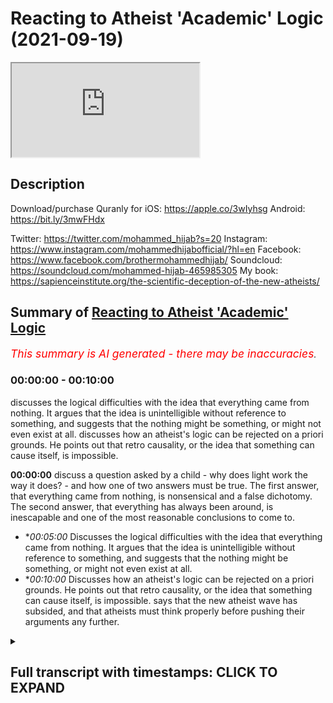 # Reacting to Atheist 'Academic' Logic (2021-09-19)

<iframe loading='lazy' allow='autoplay' src='https://www.youtube.com/embed/HfsGoK83NjA'></iframe>

## Description

Download/purchase Quranly for iOS: https://apple.co/3wIyhsg Android: https://bit.ly/3mwFHdx

Twitter: https://twitter.com/mohammed_hijab?s=20
Instagram: https://www.instagram.com/mohammedhijabofficial/?hl=en
Facebook: https://www.facebook.com/brothermohammedhijab/
Soundcloud: https://soundcloud.com/mohammed-hijab-465985305
My book: https://sapienceinstitute.org/the-scientific-deception-of-the-new-atheists/

## Summary of [Reacting to Atheist 'Academic' Logic](https://www.youtube.com/watch?v=HfsGoK83NjA)


*<span style="color:red; font-size:125%">This summary is AI generated - there may be inaccuracies</span>. [](/)*

### <a onclick="modifyYTiframeseektime('0')">00:00:00</a> - <a onclick="modifyYTiframeseektime('600')">00:10:00</a>

 discusses the logical difficulties with the idea that everything came from nothing. It argues that the idea is unintelligible without reference to something, and suggests that the nothing might be something, or might not even exist at all. discusses how an atheist's logic can be rejected on a priori grounds. He points out that retro causality, or the idea that something can cause itself, is impossible.

**<a onclick="modifyYTiframeseektime('0')">00:00:00</a>** discuss a question asked by a child - why does light work the way it does? - and how one of two answers must be true. The first answer, that everything came from nothing, is nonsensical and a false dichotomy. The second answer, that everything has always been around, is inescapable and one of the most reasonable conclusions to come to.
* **<a onclick="modifyYTiframeseektime('300')">00:05:00</a>* Discusses the logical difficulties with the idea that everything came from nothing. It argues that the idea is unintelligible without reference to something, and suggests that the nothing might be something, or might not even exist at all.
* **<a onclick="modifyYTiframeseektime('600')">00:10:00</a>* Discusses how an atheist's logic can be rejected on a priori grounds. He points out that retro causality, or the idea that something can cause itself, is impossible. says that the new atheist wave has subsided, and that atheists must think properly before pushing their arguments any further.

<details><summary><h2>Full transcript with timestamps: CLICK TO EXPAND</h2></summary>

<a onclick="modifyYTiframeseektime('0')">0:00:00</a> [Music]  
<a onclick="modifyYTiframeseektime('5')">0:00:05</a> go to kuala lude app inshallah the app  
<a onclick="modifyYTiframeseektime('7')">0:00:07</a> tracks versus pages and time spent  
<a onclick="modifyYTiframeseektime('10')">0:00:10</a> reading and the verses to pages function  
<a onclick="modifyYTiframeseektime('12')">0:00:12</a> takes you from reading a few verses a  
<a onclick="modifyYTiframeseektime('14')">0:00:14</a> day to a few pages a day this project is  
<a onclick="modifyYTiframeseektime('17')">0:00:17</a> for the real enthusiasts if there's  
<a onclick="modifyYTiframeseektime('19')">0:00:19</a> enough of us out there this will become  
<a onclick="modifyYTiframeseektime('21')">0:00:21</a> the future of quran apps and support the  
<a onclick="modifyYTiframeseektime('24')">0:00:24</a> project if you can inshaallah may allah  
<a onclick="modifyYTiframeseektime('26')">0:00:26</a> bless all of you jazakallahu  
<a onclick="modifyYTiframeseektime('31')">0:00:31</a> how are you guys doing i've recently  
<a onclick="modifyYTiframeseektime('32')">0:00:32</a> stumbled across a video  
<a onclick="modifyYTiframeseektime('34')">0:00:34</a> which is entitled why is there something  
<a onclick="modifyYTiframeseektime('37')">0:00:37</a> rather than nothing  
<a onclick="modifyYTiframeseektime('39')">0:00:39</a> this question of course is one of the  
<a onclick="modifyYTiframeseektime('40')">0:00:40</a> most pervasive ones  
<a onclick="modifyYTiframeseektime('42')">0:00:42</a> and one of the most deep ones and one of  
<a onclick="modifyYTiframeseektime('43')">0:00:43</a> those ultimate ones to use a carl  
<a onclick="modifyYTiframeseektime('46')">0:00:46</a> popparian term  
<a onclick="modifyYTiframeseektime('48')">0:00:48</a> that plagues the human species so i want  
<a onclick="modifyYTiframeseektime('50')">0:00:50</a> to listen to what this person say and  
<a onclick="modifyYTiframeseektime('52')">0:00:52</a> see  
<a onclick="modifyYTiframeseektime('53')">0:00:53</a> i think he's coming from an atheist  
<a onclick="modifyYTiframeseektime('54')">0:00:54</a> background of course  
<a onclick="modifyYTiframeseektime('55')">0:00:55</a> how we can comment on some of his  
<a onclick="modifyYTiframeseektime('57')">0:00:57</a> conclusions  
<a onclick="modifyYTiframeseektime('62')">0:01:02</a> all right so there's a kid out with his  
<a onclick="modifyYTiframeseektime('63')">0:01:03</a> dad one day in the forest and the kid  
<a onclick="modifyYTiframeseektime('65')">0:01:05</a> says why the leaves green  
<a onclick="modifyYTiframeseektime('67')">0:01:07</a> and his dad who's a botanist or a tree  
<a onclick="modifyYTiframeseektime('69')">0:01:09</a> surgeon or something says well because  
<a onclick="modifyYTiframeseektime('71')">0:01:11</a> of chlorophyll chlorophyll is green and  
<a onclick="modifyYTiframeseektime('73')">0:01:13</a> leaves have chlorophyll in them and the  
<a onclick="modifyYTiframeseektime('75')">0:01:15</a> kid says  
<a onclick="modifyYTiframeseektime('76')">0:01:16</a> ah-ha and they walk a little more and  
<a onclick="modifyYTiframeseektime('78')">0:01:18</a> the kid says but why is chlorophyll  
<a onclick="modifyYTiframeseektime('80')">0:01:20</a> green the father says  
<a onclick="modifyYTiframeseektime('82')">0:01:22</a> well light bounces off things  
<a onclick="modifyYTiframeseektime('84')">0:01:24</a> differently sometimes and if chlorophyll  
<a onclick="modifyYTiframeseektime('86')">0:01:26</a> is a certain density blah blah or  
<a onclick="modifyYTiframeseektime('87')">0:01:27</a> something so it's green and the kid says  
<a onclick="modifyYTiframeseektime('90')">0:01:30</a> okay  
<a onclick="modifyYTiframeseektime('91')">0:01:31</a> and they walk a bit more and the kid  
<a onclick="modifyYTiframeseektime('92')">0:01:32</a> says but why does light work like that  
<a onclick="modifyYTiframeseektime('94')">0:01:34</a> then and the dad says jesus christ  
<a onclick="modifyYTiframeseektime('96')">0:01:36</a> because that's how physics works  
<a onclick="modifyYTiframeseektime('98')">0:01:38</a> and the kid says but why does physics  
<a onclick="modifyYTiframeseektime('100')">0:01:40</a> work like that and the dad says because  
<a onclick="modifyYTiframeseektime('102')">0:01:42</a> that's how the universe was set up 13  
<a onclick="modifyYTiframeseektime('104')">0:01:44</a> billion years ago when time and space  
<a onclick="modifyYTiframeseektime('105')">0:01:45</a> began all right aristotle leave it alone  
<a onclick="modifyYTiframeseektime('107')">0:01:47</a> already here have a sandwich shut up and  
<a onclick="modifyYTiframeseektime('109')">0:01:49</a> the kid eats his sandwich and he looks  
<a onclick="modifyYTiframeseektime('110')">0:01:50</a> about a bit and they walk a bit more and  
<a onclick="modifyYTiframeseektime('112')">0:01:52</a> the sun's going down and heading back to  
<a onclick="modifyYTiframeseektime('114')">0:01:54</a> the car and the kid says then why did  
<a onclick="modifyYTiframeseektime('115')">0:01:55</a> time and space begin  
<a onclick="modifyYTiframeseektime('117')">0:01:57</a> and that is a pretty good question  
<a onclick="modifyYTiframeseektime('119')">0:01:59</a> everything has a beginning however weird  
<a onclick="modifyYTiframeseektime('121')">0:02:01</a> or wonderful there weren't always  
<a onclick="modifyYTiframeseektime('123')">0:02:03</a> planets or stars or galaxies everything  
<a onclick="modifyYTiframeseektime('124')">0:02:04</a> had to come from something didn't it  
<a onclick="modifyYTiframeseektime('127')">0:02:07</a> well sure it does 13 billion years ago  
<a onclick="modifyYTiframeseektime('129')">0:02:09</a> we're told the universe just appeared  
<a onclick="modifyYTiframeseektime('131')">0:02:11</a> and it was very simple just atoms and  
<a onclick="modifyYTiframeseektime('133')">0:02:13</a> the molecules and chemistry and stars  
<a onclick="modifyYTiframeseektime('134')">0:02:14</a> and then planets and then ecosystems and  
<a onclick="modifyYTiframeseektime('136')">0:02:16</a> then curious sounds and irritated  
<a onclick="modifyYTiframeseektime('138')">0:02:18</a> fathers quite a bit later but how did it  
<a onclick="modifyYTiframeseektime('140')">0:02:20</a> all start there's two answers here  
<a onclick="modifyYTiframeseektime('143')">0:02:23</a> aren't there see everything either came  
<a onclick="modifyYTiframeseektime('145')">0:02:25</a> out of nothing for no reason at all or  
<a onclick="modifyYTiframeseektime('147')">0:02:27</a> everything has always been around well  
<a onclick="modifyYTiframeseektime('149')">0:02:29</a> forever  
<a onclick="modifyYTiframeseektime('150')">0:02:30</a> and both options are  
<a onclick="modifyYTiframeseektime('152')">0:02:32</a> absolutely mental and one of them has to  
<a onclick="modifyYTiframeseektime('154')">0:02:34</a> be true that's a false dichotomy  
<a onclick="modifyYTiframeseektime('157')">0:02:37</a> it's not the case  
<a onclick="modifyYTiframeseektime('159')">0:02:39</a> that either everything came from nothing  
<a onclick="modifyYTiframeseektime('162')">0:02:42</a> or  
<a onclick="modifyYTiframeseektime('163')">0:02:43</a> that everything was just there  
<a onclick="modifyYTiframeseektime('166')">0:02:46</a> there is of course  
<a onclick="modifyYTiframeseektime('169')">0:02:49</a> another option  
<a onclick="modifyYTiframeseektime('170')">0:02:50</a> which you have  
<a onclick="modifyYTiframeseektime('172')">0:02:52</a> quietly  
<a onclick="modifyYTiframeseektime('174')">0:02:54</a> and cheekily  
<a onclick="modifyYTiframeseektime('176')">0:02:56</a> circumnavigated haven't you  
<a onclick="modifyYTiframeseektime('179')">0:02:59</a> which is that for every  
<a onclick="modifyYTiframeseektime('182')">0:03:02</a> dependent thing composed of  
<a onclick="modifyYTiframeseektime('185')">0:03:05</a> parts there is a  
<a onclick="modifyYTiframeseektime('187')">0:03:07</a> composer  
<a onclick="modifyYTiframeseektime('188')">0:03:08</a> putting out the way  
<a onclick="modifyYTiframeseektime('190')">0:03:10</a> everything  
<a onclick="modifyYTiframeseektime('192')">0:03:12</a> made of pieces  
<a onclick="modifyYTiframeseektime('194')">0:03:14</a> everything made of pieces  
<a onclick="modifyYTiframeseektime('196')">0:03:16</a> is dependent the universe is made of  
<a onclick="modifyYTiframeseektime('199')">0:03:19</a> pieces and therefore the universe  
<a onclick="modifyYTiframeseektime('201')">0:03:21</a> is dependent  
<a onclick="modifyYTiframeseektime('203')">0:03:23</a> of course if it's dependent it can  
<a onclick="modifyYTiframeseektime('205')">0:03:25</a> either be dependent on something which  
<a onclick="modifyYTiframeseektime('206')">0:03:26</a> is dependent or dependent on something  
<a onclick="modifyYTiframeseektime('208')">0:03:28</a> which is independent  
<a onclick="modifyYTiframeseektime('210')">0:03:30</a> if it's dependent on something which is  
<a onclick="modifyYTiframeseektime('212')">0:03:32</a> independent  
<a onclick="modifyYTiframeseektime('213')">0:03:33</a> then the job has been done in fact  
<a onclick="modifyYTiframeseektime('215')">0:03:35</a> we have been able to establish the  
<a onclick="modifyYTiframeseektime('217')">0:03:37</a> existence of an independent entity  
<a onclick="modifyYTiframeseektime('220')">0:03:40</a> through which all other entities depend  
<a onclick="modifyYTiframeseektime('222')">0:03:42</a> on  
<a onclick="modifyYTiframeseektime('224')">0:03:44</a> and  
<a onclick="modifyYTiframeseektime('225')">0:03:45</a> if it's dependent on something which is  
<a onclick="modifyYTiframeseektime('226')">0:03:46</a> dependent then you have a series of  
<a onclick="modifyYTiframeseektime('228')">0:03:48</a> dependent things and such a series will  
<a onclick="modifyYTiframeseektime('231')">0:03:51</a> be made up of its constituent parts  
<a onclick="modifyYTiframeseektime('234')">0:03:54</a> and everything made up of constituent  
<a onclick="modifyYTiframeseektime('235')">0:03:55</a> parts is composed  
<a onclick="modifyYTiframeseektime('237')">0:03:57</a> and a series of such multiverses if you  
<a onclick="modifyYTiframeseektime('239')">0:03:59</a> want to put in that language  
<a onclick="modifyYTiframeseektime('241')">0:04:01</a> would be compose  
<a onclick="modifyYTiframeseektime('244')">0:04:04</a> would be made up of parts and therefore  
<a onclick="modifyYTiframeseektime('246')">0:04:06</a> such a series would be composed  
<a onclick="modifyYTiframeseektime('248')">0:04:08</a> so  
<a onclick="modifyYTiframeseektime('249')">0:04:09</a> it's incontrovertible actually  
<a onclick="modifyYTiframeseektime('252')">0:04:12</a> it's inescapable my friend  
<a onclick="modifyYTiframeseektime('255')">0:04:15</a> instead of postulating something which  
<a onclick="modifyYTiframeseektime('257')">0:04:17</a> is actually nonsensical which is that  
<a onclick="modifyYTiframeseektime('260')">0:04:20</a> the  
<a onclick="modifyYTiframeseektime('261')">0:04:21</a> universe came from nothing  
<a onclick="modifyYTiframeseektime('263')">0:04:23</a> something which even the ancients didn't  
<a onclick="modifyYTiframeseektime('266')">0:04:26</a> dare utter from their mouths  
<a onclick="modifyYTiframeseektime('269')">0:04:29</a> in the ancient period and hellistic  
<a onclick="modifyYTiframeseektime('270')">0:04:30</a> period and up until the enlightenment  
<a onclick="modifyYTiframeseektime('272')">0:04:32</a> period  
<a onclick="modifyYTiframeseektime('273')">0:04:33</a> you have  
<a onclick="modifyYTiframeseektime('275')">0:04:35</a> postulated it  
<a onclick="modifyYTiframeseektime('278')">0:04:38</a> you can't prove that on a priori or a  
<a onclick="modifyYTiframeseektime('280')">0:04:40</a> poster or a grounds you can't  
<a onclick="modifyYTiframeseektime('282')">0:04:42</a> prove that cosmologically at all  
<a onclick="modifyYTiframeseektime('285')">0:04:45</a> in fact it's impossible mathematically  
<a onclick="modifyYTiframeseektime('286')">0:04:46</a> so why even mention it as an option  
<a onclick="modifyYTiframeseektime('290')">0:04:50</a> in fact the quran  
<a onclick="modifyYTiframeseektime('292')">0:04:52</a> the book that you should read i would  
<a onclick="modifyYTiframeseektime('294')">0:04:54</a> say  
<a onclick="modifyYTiframeseektime('295')">0:04:55</a> once you've finished eating the pot  
<a onclick="modifyYTiframeseektime('296')">0:04:56</a> noodle  
<a onclick="modifyYTiframeseektime('298')">0:04:58</a> dinner that you have  
<a onclick="modifyYTiframeseektime('299')">0:04:59</a> maybe after a session  
<a onclick="modifyYTiframeseektime('301')">0:05:01</a> in the cellar or you know  
<a onclick="modifyYTiframeseektime('305')">0:05:05</a> watching some illicit stuff or whatever  
<a onclick="modifyYTiframeseektime('306')">0:05:06</a> it is that  
<a onclick="modifyYTiframeseektime('308')">0:05:08</a> you know atheists dudes who quite  
<a onclick="modifyYTiframeseektime('309')">0:05:09</a> frankly or people that don't believe in  
<a onclick="modifyYTiframeseektime('311')">0:05:11</a> god  
<a onclick="modifyYTiframeseektime('312')">0:05:12</a> quite frankly people that do believe in  
<a onclick="modifyYTiframeseektime('314')">0:05:14</a> god as well  
<a onclick="modifyYTiframeseektime('316')">0:05:16</a> you know after you've done what you need  
<a onclick="modifyYTiframeseektime('318')">0:05:18</a> to do and you're maybe understanding  
<a onclick="modifyYTiframeseektime('320')">0:05:20</a> then start contemplating this question  
<a onclick="modifyYTiframeseektime('323')">0:05:23</a> properly why is there something rather  
<a onclick="modifyYTiframeseektime('326')">0:05:26</a> than nothing  
<a onclick="modifyYTiframeseektime('327')">0:05:27</a> it's not that  
<a onclick="modifyYTiframeseektime('329')">0:05:29</a> oh it's it could be from nothing and  
<a onclick="modifyYTiframeseektime('331')">0:05:31</a> that's actually a possibility that's an  
<a onclick="modifyYTiframeseektime('333')">0:05:33</a> impossibility  
<a onclick="modifyYTiframeseektime('334')">0:05:34</a> and if you're saying that well the  
<a onclick="modifyYTiframeseektime('336')">0:05:36</a> universe was always here even that  
<a onclick="modifyYTiframeseektime('338')">0:05:38</a> postulation itself doesn't solve the  
<a onclick="modifyYTiframeseektime('340')">0:05:40</a> problem  
<a onclick="modifyYTiframeseektime('341')">0:05:41</a> because was it here inexplicably  
<a onclick="modifyYTiframeseektime('345')">0:05:45</a> did it give preponderance to itself  
<a onclick="modifyYTiframeseektime('348')">0:05:48</a> um indeed one could say that even if  
<a onclick="modifyYTiframeseektime('350')">0:05:50</a> that were the case and it was here  
<a onclick="modifyYTiframeseektime('352')">0:05:52</a> inexplicably inexplicably  
<a onclick="modifyYTiframeseektime('355')">0:05:55</a> what was it dependent on  
<a onclick="modifyYTiframeseektime('356')">0:05:56</a> once again the question that will plague  
<a onclick="modifyYTiframeseektime('358')">0:05:58</a> you  
<a onclick="modifyYTiframeseektime('360')">0:06:00</a> was it dependent or independent  
<a onclick="modifyYTiframeseektime('362')">0:06:02</a> think about it  
<a onclick="modifyYTiframeseektime('364')">0:06:04</a> and if it was dependent was it dependent  
<a onclick="modifyYTiframeseektime('366')">0:06:06</a> on something that was dependent or was  
<a onclick="modifyYTiframeseektime('367')">0:06:07</a> it dependent on something that was  
<a onclick="modifyYTiframeseektime('368')">0:06:08</a> independent if it was independent if  
<a onclick="modifyYTiframeseektime('370')">0:06:10</a> it's dependent on something that's  
<a onclick="modifyYTiframeseektime('371')">0:06:11</a> independent the job is done then there's  
<a onclick="modifyYTiframeseektime('372')">0:06:12</a> something that's independent if it's  
<a onclick="modifyYTiframeseektime('374')">0:06:14</a> dependent on something which is  
<a onclick="modifyYTiframeseektime('375')">0:06:15</a> dependent then we make the same argument  
<a onclick="modifyYTiframeseektime('377')">0:06:17</a> as we have before so your dichotomy your  
<a onclick="modifyYTiframeseektime('379')">0:06:19</a> foster economy may work on your charms  
<a onclick="modifyYTiframeseektime('382')">0:06:22</a> and friends but it will not work on me  
<a onclick="modifyYTiframeseektime('386')">0:06:26</a> other answers that will not win the cash  
<a onclick="modifyYTiframeseektime('387')">0:06:27</a> prize include one god did it  
<a onclick="modifyYTiframeseektime('390')">0:06:30</a> well well it won't win the cash prize  
<a onclick="modifyYTiframeseektime('392')">0:06:32</a> but i tell you what won't win the cash  
<a onclick="modifyYTiframeseektime('394')">0:06:34</a> prize okay  
<a onclick="modifyYTiframeseektime('396')">0:06:36</a> is your explanation  
<a onclick="modifyYTiframeseektime('398')">0:06:38</a> that nothing which is defined as the  
<a onclick="modifyYTiframeseektime('400')">0:06:40</a> absence of something  
<a onclick="modifyYTiframeseektime('401')">0:06:41</a> can in any way shape or form even  
<a onclick="modifyYTiframeseektime('404')">0:06:44</a> conceivably i'm not saying that you've  
<a onclick="modifyYTiframeseektime('406')">0:06:46</a> said  
<a onclick="modifyYTiframeseektime('406')">0:06:46</a> that it can but it conceivably bring  
<a onclick="modifyYTiframeseektime('408')">0:06:48</a> about something  
<a onclick="modifyYTiframeseektime('410')">0:06:50</a> you think that's gonna win the cash  
<a onclick="modifyYTiframeseektime('411')">0:06:51</a> prize so you can go you get yourself  
<a onclick="modifyYTiframeseektime('412')">0:06:52</a> another pot noodle  
<a onclick="modifyYTiframeseektime('414')">0:06:54</a> hmm  
<a onclick="modifyYTiframeseektime('415')">0:06:55</a> and eat that pot noodle  
<a onclick="modifyYTiframeseektime('417')">0:06:57</a> two i don't care yes you do the stuffing  
<a onclick="modifyYTiframeseektime('419')">0:06:59</a> made of is 13 billion years old too you  
<a onclick="modifyYTiframeseektime('421')">0:07:01</a> should give a damn or three maybe we're  
<a onclick="modifyYTiframeseektime('423')">0:07:03</a> just too stupid to work it out which is  
<a onclick="modifyYTiframeseektime('425')">0:07:05</a> what everyone says shortly before  
<a onclick="modifyYTiframeseektime('426')">0:07:06</a> someone works something out so  
<a onclick="modifyYTiframeseektime('428')">0:07:08</a> everything came from nothing or  
<a onclick="modifyYTiframeseektime('430')">0:07:10</a> everything has always been around well  
<a onclick="modifyYTiframeseektime('432')">0:07:12</a> which one makes more sense  
<a onclick="modifyYTiframeseektime('434')">0:07:14</a> okay then let's say everything came from  
<a onclick="modifyYTiframeseektime('435')">0:07:15</a> nothing so there's nothing and for no  
<a onclick="modifyYTiframeseektime('437')">0:07:17</a> reason at all the universe just well  
<a onclick="modifyYTiframeseektime('440')">0:07:20</a> appeared well weird stuff happens in the  
<a onclick="modifyYTiframeseektime('442')">0:07:22</a> world all the time nothing itself or  
<a onclick="modifyYTiframeseektime('444')">0:07:24</a> non-existence  
<a onclick="modifyYTiframeseektime('446')">0:07:26</a> can only be understood  
<a onclick="modifyYTiframeseektime('449')">0:07:29</a> in reference to existence  
<a onclick="modifyYTiframeseektime('452')">0:07:32</a> if i were to ask you a question and say  
<a onclick="modifyYTiframeseektime('454')">0:07:34</a> to you  
<a onclick="modifyYTiframeseektime('454')">0:07:34</a> imagine non-existence  
<a onclick="modifyYTiframeseektime('456')">0:07:36</a> what is this nothing you talk about  
<a onclick="modifyYTiframeseektime('458')">0:07:38</a> just imagine it what are you going to  
<a onclick="modifyYTiframeseektime('460')">0:07:40</a> imagine what an empty  
<a onclick="modifyYTiframeseektime('462')">0:07:42</a> space for you to imagine an empty empty  
<a onclick="modifyYTiframeseektime('465')">0:07:45</a> space  
<a onclick="modifyYTiframeseektime('466')">0:07:46</a> then you will have to make reference to  
<a onclick="modifyYTiframeseektime('468')">0:07:48</a> the idea of space  
<a onclick="modifyYTiframeseektime('471')">0:07:51</a> thus i may say nothing or non-existence  
<a onclick="modifyYTiframeseektime('475')">0:07:55</a> is unintelligible without reference  
<a onclick="modifyYTiframeseektime('478')">0:07:58</a> to something  
<a onclick="modifyYTiframeseektime('480')">0:08:00</a> just as zero is unintended  
<a onclick="modifyYTiframeseektime('482')">0:08:02</a> unintelligible the number zero  
<a onclick="modifyYTiframeseektime('484')">0:08:04</a> is unintelligible  
<a onclick="modifyYTiframeseektime('486')">0:08:06</a> without clear reference to natural  
<a onclick="modifyYTiframeseektime('488')">0:08:08</a> numbers  
<a onclick="modifyYTiframeseektime('489')">0:08:09</a> and negative numbers so what is this  
<a onclick="modifyYTiframeseektime('492')">0:08:12</a> nothing you speak of apparently no  
<a onclick="modifyYTiframeseektime('494')">0:08:14</a> reason why can't the universe have just  
<a onclick="modifyYTiframeseektime('495')">0:08:15</a> come around like that too  
<a onclick="modifyYTiframeseektime('497')">0:08:17</a> well it's different see when you get a  
<a onclick="modifyYTiframeseektime('499')">0:08:19</a> freak tax rebate or someone crashes into  
<a onclick="modifyYTiframeseektime('501')">0:08:21</a> you at a junction it might seem random  
<a onclick="modifyYTiframeseektime('503')">0:08:23</a> but there is a cause it's just so  
<a onclick="modifyYTiframeseektime('505')">0:08:25</a> complicated that you can't fathom it one  
<a onclick="modifyYTiframeseektime('506')">0:08:26</a> thing follows another and another and  
<a onclick="modifyYTiframeseektime('508')">0:08:28</a> another and another and another and then  
<a onclick="modifyYTiframeseektime('510')">0:08:30</a> whatever happens happens so what does  
<a onclick="modifyYTiframeseektime('512')">0:08:32</a> that have to do with everything coming  
<a onclick="modifyYTiframeseektime('513')">0:08:33</a> from nothing well if there's nothing  
<a onclick="modifyYTiframeseektime('516')">0:08:36</a> there's nothing nothing can't cause  
<a onclick="modifyYTiframeseektime('518')">0:08:38</a> anything everything in the world that  
<a onclick="modifyYTiframeseektime('519')">0:08:39</a> happens is because of atoms bumping into  
<a onclick="modifyYTiframeseektime('521')">0:08:41</a> other atoms well actually they never  
<a onclick="modifyYTiframeseektime('523')">0:08:43</a> touch but that's a story for another  
<a onclick="modifyYTiframeseektime('524')">0:08:44</a> time and fields interacting with other  
<a onclick="modifyYTiframeseektime('526')">0:08:46</a> fields nothing doesn't have atoms or  
<a onclick="modifyYTiframeseektime('528')">0:08:48</a> feels it's nothing  
<a onclick="modifyYTiframeseektime('530')">0:08:50</a> so what then there's black and more  
<a onclick="modifyYTiframeseektime('532')">0:08:52</a> black not even black actually just  
<a onclick="modifyYTiframeseektime('534')">0:08:54</a> nothing and then for no reason at all  
<a onclick="modifyYTiframeseektime('535')">0:08:55</a> there's something you see there you have  
<a onclick="modifyYTiframeseektime('537')">0:08:57</a> it you said it yourself  
<a onclick="modifyYTiframeseektime('538')">0:08:58</a> not not even black anything you said  
<a onclick="modifyYTiframeseektime('540')">0:09:00</a> black and then you realize oh black is  
<a onclick="modifyYTiframeseektime('542')">0:09:02</a> something not even black anything  
<a onclick="modifyYTiframeseektime('544')">0:09:04</a> nothing okay  
<a onclick="modifyYTiframeseektime('545')">0:09:05</a> what is nothing  
<a onclick="modifyYTiframeseektime('546')">0:09:06</a> once again you have nothing to reference  
<a onclick="modifyYTiframeseektime('548')">0:09:08</a> it ironically you know  
<a onclick="modifyYTiframeseektime('551')">0:09:11</a> whenever you want to speak of nothing  
<a onclick="modifyYTiframeseektime('552')">0:09:12</a> you have to reference it  
<a onclick="modifyYTiframeseektime('555')">0:09:15</a> or you have to make reference to  
<a onclick="modifyYTiframeseektime('556')">0:09:16</a> something in existence what is this  
<a onclick="modifyYTiframeseektime('558')">0:09:18</a> nothing you speak of  
<a onclick="modifyYTiframeseektime('560')">0:09:20</a> final reason just pop and now comes the  
<a onclick="modifyYTiframeseektime('562')">0:09:22</a> universe  
<a onclick="modifyYTiframeseektime('563')">0:09:23</a> but that's mad nothing can be without a  
<a onclick="modifyYTiframeseektime('565')">0:09:25</a> cause well here are some fun ideas  
<a onclick="modifyYTiframeseektime('566')">0:09:26</a> though  
<a onclick="modifyYTiframeseektime('568')">0:09:28</a> time is drunk what if time can double  
<a onclick="modifyYTiframeseektime('570')">0:09:30</a> back on itself what if the universe was  
<a onclick="modifyYTiframeseektime('572')">0:09:32</a> caused from its own future there's still  
<a onclick="modifyYTiframeseektime('574')">0:09:34</a> a cause there's still an effect it's  
<a onclick="modifyYTiframeseektime('576')">0:09:36</a> just that the bang came first and then  
<a onclick="modifyYTiframeseektime('578')">0:09:38</a> the cause caused it much later maybe at  
<a onclick="modifyYTiframeseektime('580')">0:09:40</a> the end of time  
<a onclick="modifyYTiframeseektime('582')">0:09:42</a> but that's mental nothing could go  
<a onclick="modifyYTiframeseektime('583')">0:09:43</a> backwards in time can it if you could  
<a onclick="modifyYTiframeseektime('585')">0:09:45</a> kill your own grandfather paradoxes etc  
<a onclick="modifyYTiframeseektime('587')">0:09:47</a> etc etc  
<a onclick="modifyYTiframeseektime('589')">0:09:49</a> maybe modern physics might allow for it  
<a onclick="modifyYTiframeseektime('592')">0:09:52</a> the universe might not care about time  
<a onclick="modifyYTiframeseektime('593')">0:09:53</a> going backwards as long as everything  
<a onclick="modifyYTiframeseektime('594')">0:09:54</a> matches up if someone leaves a winning  
<a onclick="modifyYTiframeseektime('596')">0:09:56</a> lottery ticket on your doorstep and you  
<a onclick="modifyYTiframeseektime('598')">0:09:58</a> win the lottery go back in time and  
<a onclick="modifyYTiframeseektime('599')">0:09:59</a> leave it on your own doorstep to do it  
<a onclick="modifyYTiframeseektime('601')">0:10:01</a> again what's wrong with that as long as  
<a onclick="modifyYTiframeseektime('603')">0:10:03</a> you don't change anything everything is  
<a onclick="modifyYTiframeseektime('604')">0:10:04</a> conserved all the eyes are dotted he's  
<a onclick="modifyYTiframeseektime('606')">0:10:06</a> across no paradoxes no problem  
<a onclick="modifyYTiframeseektime('610')">0:10:10</a> he's talking about something called  
<a onclick="modifyYTiframeseektime('611')">0:10:11</a> retro causality now this can be rejected  
<a onclick="modifyYTiframeseektime('614')">0:10:14</a> on a priori grounds meaning  
<a onclick="modifyYTiframeseektime('617')">0:10:17</a> that the logical form that this would  
<a onclick="modifyYTiframeseektime('619')">0:10:19</a> necessitate would necessitate a  
<a onclick="modifyYTiframeseektime('620')">0:10:20</a> contradiction  
<a onclick="modifyYTiframeseektime('622')">0:10:22</a> for example take a b and c as  
<a onclick="modifyYTiframeseektime('625')">0:10:25</a> a linear  
<a onclick="modifyYTiframeseektime('627')">0:10:27</a> um sequence of some sorts  
<a onclick="modifyYTiframeseektime('629')">0:10:29</a> a causes b b equals a c and c equals a  
<a onclick="modifyYTiframeseektime('633')">0:10:33</a> c would be effectively caused by a if  
<a onclick="modifyYTiframeseektime('635')">0:10:35</a> this were the case and so c would be the  
<a onclick="modifyYTiframeseektime('638')">0:10:38</a> cause of itself  
<a onclick="modifyYTiframeseektime('640')">0:10:40</a> or a would be the cause by itself so  
<a onclick="modifyYTiframeseektime('642')">0:10:42</a> causes would be their own cause and  
<a onclick="modifyYTiframeseektime('644')">0:10:44</a> effects will be their own effect which  
<a onclick="modifyYTiframeseektime('646')">0:10:46</a> is exactly logically impossible  
<a onclick="modifyYTiframeseektime('649')">0:10:49</a> on l1 if you're on a propositional logic  
<a onclick="modifyYTiframeseektime('652')">0:10:52</a> and on s5 or s4 which is modal logic  
<a onclick="modifyYTiframeseektime('655')">0:10:55</a> it's something which is on a priori  
<a onclick="modifyYTiframeseektime('658')">0:10:58</a> grounds to be rejected now i want to say  
<a onclick="modifyYTiframeseektime('661')">0:11:01</a> something  
<a onclick="modifyYTiframeseektime('662')">0:11:02</a> the fact that you've made this claim in  
<a onclick="modifyYTiframeseektime('665')">0:11:05</a> one of itself  
<a onclick="modifyYTiframeseektime('666')">0:11:06</a> shows me the extent to which you are  
<a onclick="modifyYTiframeseektime('669')">0:11:09</a> running away from the inescapable  
<a onclick="modifyYTiframeseektime('670')">0:11:10</a> conclusion the quran itself  
<a onclick="modifyYTiframeseektime('673')">0:11:13</a> states  
<a onclick="modifyYTiframeseektime('677')">0:11:17</a> where they created from themselves  
<a onclick="modifyYTiframeseektime('679')">0:11:19</a> were they created from nothing or  
<a onclick="modifyYTiframeseektime('681')">0:11:21</a> whether they themselves  
<a onclick="modifyYTiframeseektime('683')">0:11:23</a> created of themselves  
<a onclick="modifyYTiframeseektime('685')">0:11:25</a> so you're trying your best you've  
<a onclick="modifyYTiframeseektime('687')">0:11:27</a> literally tried to exhaust these options  
<a onclick="modifyYTiframeseektime('690')">0:11:30</a> these two options which are impossible  
<a onclick="modifyYTiframeseektime('691')">0:11:31</a> options which the quran states  
<a onclick="modifyYTiframeseektime('693')">0:11:33</a> you've tried your best to exhaust these  
<a onclick="modifyYTiframeseektime('695')">0:11:35</a> options only to be to hit a brick wall  
<a onclick="modifyYTiframeseektime('698')">0:11:38</a> why don't you start considering the real  
<a onclick="modifyYTiframeseektime('702')">0:11:42</a> logical options  
<a onclick="modifyYTiframeseektime('704')">0:11:44</a> you couldn't have been created from  
<a onclick="modifyYTiframeseektime('705')">0:11:45</a> nothing that's ridiculous and you  
<a onclick="modifyYTiframeseektime('707')">0:11:47</a> probably recognized that yourself and  
<a onclick="modifyYTiframeseektime('709')">0:11:49</a> you couldn't create yourself  
<a onclick="modifyYTiframeseektime('712')">0:11:52</a> not only because  
<a onclick="modifyYTiframeseektime('714')">0:11:54</a> of causality but because of dependence  
<a onclick="modifyYTiframeseektime('716')">0:11:56</a> we talked about causality already  
<a onclick="modifyYTiframeseektime('718')">0:11:58</a> causality is defined as something which  
<a onclick="modifyYTiframeseektime('720')">0:12:00</a> brings rise to phenomena but dependence  
<a onclick="modifyYTiframeseektime('722')">0:12:02</a> is different to causality because  
<a onclick="modifyYTiframeseektime('724')">0:12:04</a> dependence is something which relies  
<a onclick="modifyYTiframeseektime('725')">0:12:05</a> upon something else  
<a onclick="modifyYTiframeseektime('727')">0:12:07</a> now it's conceivable that something can  
<a onclick="modifyYTiframeseektime('729')">0:12:09</a> cause something but not that thing does  
<a onclick="modifyYTiframeseektime('731')">0:12:11</a> not depend upon it if i have a son and  
<a onclick="modifyYTiframeseektime('733')">0:12:13</a> he has a son  
<a onclick="modifyYTiframeseektime('734')">0:12:14</a> my grandson will be caused by me  
<a onclick="modifyYTiframeseektime('737')">0:12:17</a> yes but he doesn't depend on me for  
<a onclick="modifyYTiframeseektime('739')">0:12:19</a> continued existence now it would be  
<a onclick="modifyYTiframeseektime('741')">0:12:21</a> absurd even if you wanted to  
<a onclick="modifyYTiframeseektime('744')">0:12:24</a> argue for retro causality of the  
<a onclick="modifyYTiframeseektime('746')">0:12:26</a> creation of the universe it's absurd to  
<a onclick="modifyYTiframeseektime('749')">0:12:29</a> us  
<a onclick="modifyYTiframeseektime('749')">0:12:29</a> to estimate that there is a continued  
<a onclick="modifyYTiframeseektime('753')">0:12:33</a> reliance of the universe on itself  
<a onclick="modifyYTiframeseektime('755')">0:12:35</a> unless you want to say that the universe  
<a onclick="modifyYTiframeseektime('757')">0:12:37</a> is independent and if you say that then  
<a onclick="modifyYTiframeseektime('759')">0:12:39</a> you've come away from atheism you've  
<a onclick="modifyYTiframeseektime('761')">0:12:41</a> left the pale of atheism my friend and  
<a onclick="modifyYTiframeseektime('763')">0:12:43</a> then you have become a deist but i will  
<a onclick="modifyYTiframeseektime('766')">0:12:46</a> say to you arguing reductio that in fact  
<a onclick="modifyYTiframeseektime('769')">0:12:49</a> that's impossible because the universe  
<a onclick="modifyYTiframeseektime('770')">0:12:50</a> is composed of parts and we said  
<a onclick="modifyYTiframeseektime('772')">0:12:52</a> anything compose a parts is dependent  
<a onclick="modifyYTiframeseektime('774')">0:12:54</a> and the universe is composed of parts  
<a onclick="modifyYTiframeseektime('775')">0:12:55</a> therefore the universe is dependent but  
<a onclick="modifyYTiframeseektime('776')">0:12:56</a> what is it dependent on is it depend  
<a onclick="modifyYTiframeseektime('778')">0:12:58</a> upon something that's dependent or  
<a onclick="modifyYTiframeseektime('779')">0:12:59</a> something that's independent it would  
<a onclick="modifyYTiframeseektime('780')">0:13:00</a> have to be dependent upon something  
<a onclick="modifyYTiframeseektime('782')">0:13:02</a> that's independent because if it's  
<a onclick="modifyYTiframeseektime('783')">0:13:03</a> dependent on something that's dependent  
<a onclick="modifyYTiframeseektime('784')">0:13:04</a> then there'll be a series of dependent  
<a onclick="modifyYTiframeseektime('785')">0:13:05</a> things if you want to say ad infinitum  
<a onclick="modifyYTiframeseektime('787')">0:13:07</a> say so but then that series itself will  
<a onclick="modifyYTiframeseektime('789')">0:13:09</a> be composed of parts and everything  
<a onclick="modifyYTiframeseektime('790')">0:13:10</a> compose the past is dependent and  
<a onclick="modifyYTiframeseektime('792')">0:13:12</a> therefore the multiverse is in the is  
<a onclick="modifyYTiframeseektime('794')">0:13:14</a> dependent it is composed of parts and  
<a onclick="modifyYTiframeseektime('796')">0:13:16</a> therefore the universe is dependent  
<a onclick="modifyYTiframeseektime('798')">0:13:18</a> therefore you really have to uh and so  
<a onclick="modifyYTiframeseektime('800')">0:13:20</a> do the atheist community step up their  
<a onclick="modifyYTiframeseektime('803')">0:13:23</a> game this is not good enough of all due  
<a onclick="modifyYTiframeseektime('805')">0:13:25</a> respect this honestly infuriates me that  
<a onclick="modifyYTiframeseektime('808')">0:13:28</a> someone is willing to sacrifice their  
<a onclick="modifyYTiframeseektime('809')">0:13:29</a> own logical  
<a onclick="modifyYTiframeseektime('811')">0:13:31</a> uh ability yeah they were they're able  
<a onclick="modifyYTiframeseektime('814')">0:13:34</a> to affront their own  
<a onclick="modifyYTiframeseektime('815')">0:13:35</a> they're able to embarrass their own  
<a onclick="modifyYTiframeseektime('817')">0:13:37</a> sense of  
<a onclick="modifyYTiframeseektime('819')">0:13:39</a> decency and common sense by making  
<a onclick="modifyYTiframeseektime('821')">0:13:41</a> arguments like this why don't you just  
<a onclick="modifyYTiframeseektime('823')">0:13:43</a> wake up  
<a onclick="modifyYTiframeseektime('824')">0:13:44</a> yeah and think properly i want to say to  
<a onclick="modifyYTiframeseektime('826')">0:13:46</a> you honestly the earth is coming enough  
<a onclick="modifyYTiframeseektime('828')">0:13:48</a> is enough  
<a onclick="modifyYTiframeseektime('830')">0:13:50</a> your day is done  
<a onclick="modifyYTiframeseektime('831')">0:13:51</a> the new atheist uh  
<a onclick="modifyYTiframeseektime('834')">0:13:54</a> vogue the the new atheist wave has has  
<a onclick="modifyYTiframeseektime('837')">0:13:57</a> now  
<a onclick="modifyYTiframeseektime('838')">0:13:58</a> subsided we must say  
<a onclick="modifyYTiframeseektime('840')">0:14:00</a> think properly i honestly think properly  
<a onclick="modifyYTiframeseektime('842')">0:14:02</a> enough is enough  
<a onclick="modifyYTiframeseektime('843')">0:14:03</a> it's not that you were created from  
<a onclick="modifyYTiframeseektime('845')">0:14:05</a> nothing as i've said  
<a onclick="modifyYTiframeseektime('847')">0:14:07</a> and it's not that you yourself are the  
<a onclick="modifyYTiframeseektime('849')">0:14:09</a> creators of yourself it's not that the  
<a onclick="modifyYTiframeseektime('850')">0:14:10</a> universe was created from nothing and  
<a onclick="modifyYTiframeseektime('851')">0:14:11</a> it's not that the universe universe  
<a onclick="modifyYTiframeseektime('853')">0:14:13</a> itself was a creator of itself these two  
<a onclick="modifyYTiframeseektime('854')">0:14:14</a> things are impossibilities  
<a onclick="modifyYTiframeseektime('856')">0:14:16</a> think about the other option and i know  
<a onclick="modifyYTiframeseektime('858')">0:14:18</a> what you know  
<a onclick="modifyYTiframeseektime('859')">0:14:19</a> and i know that you know what the other  
<a onclick="modifyYTiframeseektime('860')">0:14:20</a> option is what's up  
<a onclick="modifyYTiframeseektime('862')">0:14:22</a> [Music]  
<a onclick="modifyYTiframeseektime('873')">0:14:33</a> you  
</details>